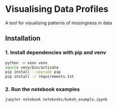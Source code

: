 # Visualising Data Profiles
A tool for visualising patterns of missingness in data

## Installation

### 1. Install dependencies with pip and venv

```sh
python -m venv venv
source venv/bin/activate
pip install --upgrade pip
pip install -r requirements.txt
```

### 2. Run the notebook examples

```sh
jupyter notebook notebooks/bokeh_example.ipynb
```

